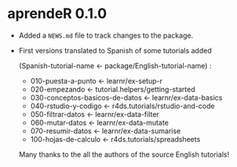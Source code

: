 # aprendeR 0.1.0

* Added a `NEWS.md` file to track changes to the package.

* First versions translated to Spanish of some tutorials added

    (Spanish-tutorial-name <- package/English-tutorial-name) :

    - 010-puesta-a-punto              <- learnr/ex-setup-r 
    - 020-empezando                   <- tutorial.helpers/getting-started
    - 030-conceptos-basicos-de-datos  <- learnr/ex-data-basics
    - 040-rstudio-y-codigo            <- r4ds.tutorials/rstudio-and-code
    - 050-filtrar-datos               <- learnr/ex-data-filter
    - 060-mutar-datos                 <- learnr/ex-data-mutate
    - 070-resumir-datos               <- learnr/ex-data-sumarise
    - 100-hojas-de-calculo            <- r4ds.tutorials/spreadsheets
    
    
    Many thanks to the all the authors of the source English tutorials!
